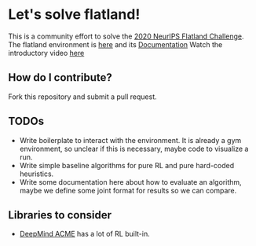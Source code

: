 # Let's solve flatland!
This is a community effort to solve the [2020 NeurIPS Flatland Challenge](https://www.aicrowd.com/challenges/neurips-2020-flatland-challenge).
The flatland environment is [here](https://gitlab.aicrowd.com/flatland/flatland) and its [Documentation](http://flatland.aicrowd.com/intro.html)
Watch the introductory video [here](https://youtu.be/cvkeWwDQr0A)


## How do I contribute?
Fork this repository and submit a pull request.

## TODOs
- Write boilerplate to interact with the environment. It is already a gym environment, so unclear if this is necessary, maybe code to visualize a run.
- Write simple baseline algorithms for pure RL and pure hard-coded heuristics.
- Write some documentation here about how to evaluate an algorithm, maybe we define some joint format for results so we can compare.

## Libraries to consider
- [DeepMind ACME](https://github.com/deepmind/acme) has a lot of RL built-in.
